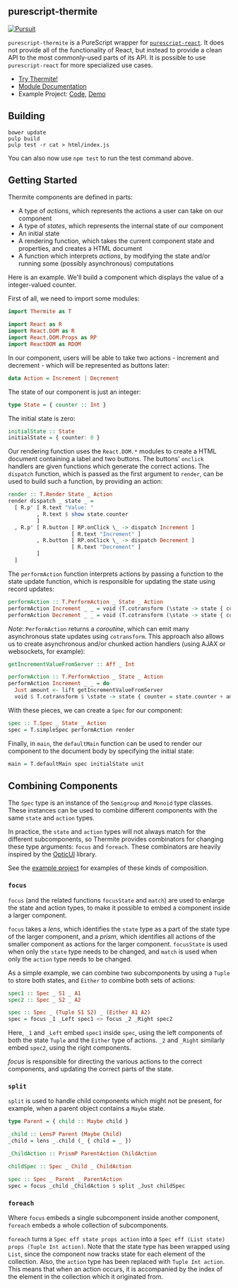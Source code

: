 ## purescript-thermite

[![Pursuit](http://pursuit.purescript.org/packages/purescript-thermite/badge)](http://pursuit.purescript.org/packages/purescript-thermite/)

`purescript-thermite` is a PureScript wrapper for [`purescript-react`](http://github.com/purescript-contrib/purescript-react). It does not provide all of the functionality of React, but instead to provide a clean API to the most commonly-used parts of its API. It is possible to use `purescript-react` for more specialized use cases.

- [Try Thermite!](http://try.purescript.org/?backend=thermite)
- [Module Documentation](docs/)
- Example Project: [Code](test/), [Demo](http://functorial.com/purescript-thermite-todomvc/)

## Building

```
bower update
pulp build
pulp test -r cat > html/index.js
```

You can also now use `npm test` to run the test command above.

## Getting Started

Thermite components are defined in parts:

- A type of _actions_, which represents the actions a user can take on our component
- A type of _states_, which represents the internal state of our component
- An initial state
- A rendering function, which takes the current component state and properties, and creates a HTML document
- A function which interprets _actions_, by modifying the state and/or running some (possibly asynchronous) computations

Here is an example. We'll build a component which displays the value of a integer-valued counter.

First of all, we need to import some modules:

```purescript
import Thermite as T

import React as R
import React.DOM as R
import React.DOM.Props as RP
import ReactDOM as RDOM
```

In our component, users will be able to take two actions - increment and decrement - which will be represented as buttons later:

```purescript
data Action = Increment | Decrement
```

The state of our component is just an integer:

```purescript
type State = { counter :: Int }
```

The initial state is zero:

```purescript
initialState :: State
initialState = { counter: 0 }
```

Our rendering function uses the `React.DOM.*` modules to create a HTML document containing a label and two buttons. The buttons' `onclick` handlers are given functions which generate the correct actions. The `dispatch` function, which is passed as the first argument to `render`, can be used to build such a function, by providing an action:

```purescript
render :: T.Render State _ Action
render dispatch _ state _ =
  [ R.p' [ R.text "Value: "
         , R.text $ show state.counter
         ]
  , R.p' [ R.button [ RP.onClick \_ -> dispatch Increment ]
                    [ R.text "Increment" ]
         , R.button [ RP.onClick \_ -> dispatch Decrement ]
                    [ R.text "Decrement" ]
         ]
  ]
```

The `performAction` function interprets actions by passing a function to the state update function, which is responsible for updating the state using record updates:

```purescript
performAction :: T.PerformAction _ State _ Action
performAction Increment _ _ = void (T.cotransform (\state -> state { counter = state.counter + 1 }))
performAction Decrement _ _ = void (T.cotransform (\state -> state { counter = state.counter - 1 }))
```

_Note_: `PerformAction` returns a _coroutine_, which can emit many asynchronous state updates using `cotransform`. This approach also allows us to create asynchronous and/or chunked action handlers (using AJAX or websockets, for example):

```purescript
getIncrementValueFromServer :: Aff _ Int

performAction :: T.PerformAction _ State _ Action
performAction Increment _ _ = do
  Just amount <- lift getIncrementValueFromServer
  void $ T.cotransform $ \state -> state { counter = state.counter + amount }
```

With these pieces, we can create a `Spec` for our component:

```purescript
spec :: T.Spec _ State _ Action
spec = T.simpleSpec performAction render
```

Finally, in `main`, the `defaultMain` function can be used to render our component to the document body by specifying the initial state:

```purescript
main = T.defaultMain spec initialState unit
```

## Combining Components

The `Spec` type is an instance of the `Semigroup` and `Monoid` type classes. These instances can be used to combine different components with the same `state` and `action` types.

In practice, the `state` and `action` types will not always match for the different subcomponents, so Thermite provides combinators for changing these type arguments: `focus` and `foreach`. These combinators are heavily inspired by the [OpticUI](https://github.com/zrho/purescript-optic-ui) library.

See the [example project](test/) for examples of these kinds of composition.

### `focus`

`focus` (and the related functions `focusState` and `match`) are used to enlarge the state and action types, to make it possible to embed a component inside a larger component.

`focus` takes a _lens_, which identifies the `state` type as a part of the state type of the larger component, and a _prism_, which identifies all actions of the smaller component as actions for the larger component. `focusState` is used when only the `state` type needs to be changed, and `match` is used when only the `action` type needs to be changed.

As a simple example, we can combine two subcomponents by using a `Tuple` to store both states, and `Either` to combine both sets of actions:

```purescript
spec1 :: Spec _ S1 _ A1
spec2 :: Spec _ S2 _ A2

spec :: Spec _ (Tuple S1 S2) _ (Either A1 A2)
spec = focus _1 _Left spec1 <> focus _2 _Right spec2
```

Here, `_1` and `_Left` embed `spec1` inside `spec`, using the left components of both the state `Tuple` and the `Either` type of actions. `_2` and `_Right` similarly embed `spec2`, using the right components.

_focus_ is responsible for directing the various actions to the correct components, and updating the correct parts of the state.

### `split`

`split` is used to handle child components which might not be present, for
example, when a parent object contains a `Maybe` state.

```purescript
type Parent = { child :: Maybe child }

_child :: LensP Parent (Maybe Child)
_child = lens _.child (_ { child = _ })

_ChildAction :: PrismP ParentAction ChildAction

childSpec :: Spec _ Child _ ChildAction

spec :: Spec _ Parent _ ParentAction
spec = focus _child _ChildAction $ split _Just childSpec
```

### `foreach`

Where `focus` embeds a single subcomponent inside another component, `foreach` embeds a whole collection of subcomponents.

`foreach` turns a `Spec eff state props action` into a `Spec eff (List state) props (Tuple Int action)`. Note that the state type has been wrapped using `List`, since the component now tracks state for each element of the collection. Also, the `action` type has been replaced with `Tuple Int action`. This means that when an action occurs, it is accompanied by the index of the element in the collection which it originated from.
